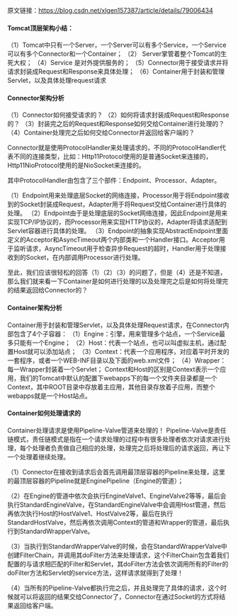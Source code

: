 原文链接：https://blog.csdn.net/xlgen157387/article/details/79006434

#### Tomcat顶层架构小结：
（1）Tomcat中只有一个Server，一个Server可以有多个Service，一个Service可以有多个Connector和一个Container；
（2） Server掌管着整个Tomcat的生死大权；
（4）Service 是对外提供服务的；
（5）Connector用于接受请求并将请求封装成Request和Response来具体处理；
（6）Container用于封装和管理Servlet，以及具体处理request请求

#### Connector架构分析
（1）Connector如何接受请求的？
（2）如何将请求封装成Request和Response的？
（3）封装完之后的Request和Response如何交给Container进行处理的？
（4）Container处理完之后如何交给Connector并返回给客户端的？

Connector就是使用ProtocolHandler来处理请求的，不同的ProtocolHandler代表不同的连接类型，比如：Http11Protocol使用的是普通Socket来连接的，Http11NioProtocol使用的是NioSocket来连接的。

其中ProtocolHandler由包含了三个部件：Endpoint、Processor、Adapter。

（1）Endpoint用来处理底层Socket的网络连接，Processor用于将Endpoint接收到的Socket封装成Request，Adapter用于将Request交给Container进行具体的处理。
（2）Endpoint由于是处理底层的Socket网络连接，因此Endpoint是用来实现TCP/IP协议的，而Processor用来实现HTTP协议的，Adapter将请求适配到Servlet容器进行具体的处理。
（3）Endpoint的抽象实现AbstractEndpoint里面定义的Acceptor和AsyncTimeout两个内部类和一个Handler接口。Acceptor用于监听请求，AsyncTimeout用于检查异步Request的超时，Handler用于处理接收到的Socket，在内部调用Processor进行处理。

至此，我们应该很轻松的回答（1）（2）（3）的问题了，但是（4）还是不知道，那么我们就来看一下Container是如何进行处理的以及处理完之后是如何将处理完的结果返回给Connector的？

#### Container架构分析
Container用于封装和管理Servlet，以及具体处理Request请求，在Connector内部包含了4个子容器：
（1）Engine：引擎，用来管理多个站点，一个Service最多只能有一个Engine；
（2）Host：代表一个站点，也可以叫虚拟主机，通过配置Host就可以添加站点；
（3）Context：代表一个应用程序，对应着平时开发的一套程序，或者一个WEB-INF目录以及下面的web.xml文件；
（4）Wrapper：每一Wrapper封装着一个Servlet；
Context和Host的区别是Context表示一个应用，我们的Tomcat中默认的配置下webapps下的每一个文件夹目录都是一个Context，其中ROOT目录中存放着主应用，其他目录存放着子应用，而整个webapps就是一个Host站点。

#### Container如何处理请求的
Container处理请求是使用Pipeline-Valve管道来处理的！
Pipeline-Valve是责任链模式，责任链模式是指在一个请求处理的过程中有很多处理者依次对请求进行处理，每个处理者负责做自己相应的处理，处理完之后将处理后的请求返回，再让下一个处理着继续处理。

（1）Connector在接收到请求后会首先调用最顶层容器的Pipeline来处理，这里的最顶层容器的Pipeline就是EnginePipeline（Engine的管道）；

（2）在Engine的管道中依次会执行EngineValve1、EngineValve2等等，最后会执行StandardEngineValve，在StandardEngineValve中会调用Host管道，然后再依次执行Host的HostValve1、HostValve2等，最后在执行StandardHostValve，然后再依次调用Context的管道和Wrapper的管道，最后执行到StandardWrapperValve。

（3）当执行到StandardWrapperValve的时候，会在StandardWrapperValve中创建FilterChain，并调用其doFilter方法来处理请求，这个FilterChain包含着我们配置的与请求相匹配的Filter和Servlet，其doFilter方法会依次调用所有的Filter的doFilter方法和Servlet的service方法，这样请求就得到了处理！

（4）当所有的Pipeline-Valve都执行完之后，并且处理完了具体的请求，这个时候就可以将返回的结果交给Connector了，Connector在通过Socket的方式将结果返回给客户端。
